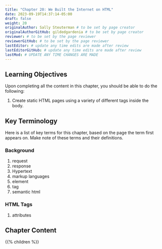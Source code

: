 ```yaml
---
title: "Chapter 20: We Built the Internet on HTML"
date: 2023-09-19T14:37:14-05:00
draft: false
weight: 20
originalAuthor: Sally Steuterman # to be set by page creator
originalAuthorGitHub: gildedgardenia # to be set by page creator
reviewer: # to be set by the page reviewer
reviewerGitHub: # to be set by the page reviewer
lastEditor: # update any time edits are made after review
lastEditorGitHub: # update any time edits are made after review
lastMod: # UPDATE ANY TIME CHANGES ARE MADE
---
```


## Learning Objectives

Upon completing all the content in this chapter, you should be able to do the following:

1. Create static HTML pages using a variety of different tags inside the body.

## Key Terminology

Here is a list of key terms for this chapter, based on the page the term first appears on. Make note of these terms and their definitions.

### Background

1. request
1. response
1. Hypertext
1. markup languages
1. element
1. tag
1. semantic html

### HTML Tags

1. attributes

## Chapter Content

{{% children %}}

